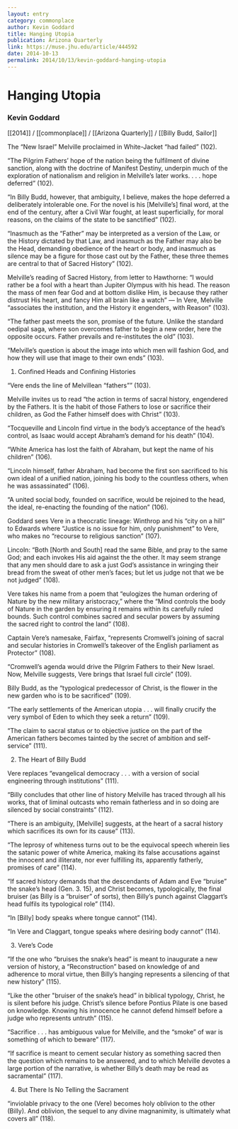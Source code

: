 ```yaml
---
layout: entry
category: commonplace
author: Kevin Goddard
title: Hanging Utopia
publication: Arizona Quarterly
link: https://muse.jhu.edu/article/444592
date: 2014-10-13
permalink: 2014/10/13/kevin-goddard-hanging-utopia
---
```


# Hanging Utopia

### Kevin Goddard

[[2014]] / [[commonplace]] / [[Arizona Quarterly]] / [[Billy Budd, Sailor]]

The “New Israel” Melville proclaimed in White-Jacket “had failed” (102).  

“The Pilgrim Fathers’ hope of the nation being the fulfilment of divine sanction, along with the doctrine of Manifest Destiny, underpin much of the exploration of nationalism and religion in Melville’s later works. . . . hope deferred” (102).

“In Billy Budd, however, that ambiguity, I believe, makes the hope deferred a deliberately intolerable one. For the novel is his [Melville’s] final word, at the end of the century, after a Civil War fought, at least superficially, for moral reasons, on the claims of the state to be sanctified” (102).

“Inasmuch as the “Father” may be interpreted as a version of the Law, or the History dictated by that Law, and inasmuch as the Father may also be the Head, demanding obedience of the heart or body, and inasmuch as silence may be a figure for those cast out by the Father, these three themes are central to that of Sacred History” (102).

Melville’s reading of Sacred History, from letter to Hawthorne: “I would rather be a fool with a heart than Jupiter Olympus with his head. The reason the mass of men fear God and at bottom dislike Him, is because they rather distrust His heart, and fancy Him all brain like a watch” — In Vere, Melville “associates the institution, and the History it engenders, with Reason” (103).

“The father past meets the son, promise of the future. Unlike the standard oedipal saga, where son overcomes father to begin a new order, here the opposite occurs. Father prevails and re-institutes the old” (103).

“Melville’s question is about the image into which men will fashion God, and how they will use that image to their own ends” (103).


1. Confined Heads and Confining Histories

“Vere ends the line of Melvillean “fathers”” (103).

Melville invites us to read “the action in terms of sacral history, engendered by the Fathers. It is the habit of those Fathers to lose or sacrifice their children, as God the Father himself does with Christ” (103).

“Tocqueville and Lincoln find virtue in the body’s acceptance of the head’s control, as Isaac would accept Abraham’s demand for his death” (104).

“White America has lost the faith of Abraham, but kept the name of his children” (106).

“Lincoln himself, father Abraham, had become the first son sacrificed to his own ideal of a unified nation, joining his body to the countless others, when he was assassinated” (106).

“A united social body, founded on sacrifice, would be rejoined to the head, the ideal, re-enacting the founding of the nation” (106).

Goddard sees Vere in a theocratic lineage: Winthrop and his “city on a hill” to Edwards where “Justice is no issue for him, only punishment” to Vere, who makes no “recourse to religious sanction” (107).

Lincoln: “Both [North and South] read the same Bible, and pray to the same God; and each invokes His aid against the the other. It may seem strange that any men should dare to ask a just God’s assistance in wringing their bread from the sweat of other men’s faces; but let us judge not that we be not judged” (108).

Vere takes his name from a poem that “eulogizes the human ordering of Nature by the new military aristocracy,” where the “Mind controls the body of Nature in the garden by ensuring it remains within its carefully ruled bounds. Such control combines sacred and secular powers by assuming the sacred right to control the land” (108).

Captain Vere’s namesake, Fairfax, “represents Cromwell’s joining of sacral and secular histories in Cromwell’s takeover of the English parliament as Protector” (108).

“Cromwell’s agenda would drive the Pilgrim Fathers to their New Israel. Now, Melville suggests, Vere brings that Israel full circle” (109).

Billy Budd, as the “typological predecessor of Christ, is the flower in the new garden who is to be sacrificed” (109).

“The early settlements of the American utopia . . . will finally crucify the very symbol of Eden to which they seek a return” (109).

“The claim to sacral status or to objective justice on the part of the American fathers becomes tainted by the secret of ambition and self-service” (111).



2. The Heart of Billy Budd

Vere replaces “evangelical democracy . . . with a version of social engineering through institutions” (111).

“Billy concludes that other line of history Melville has traced through all his works, that of liminal outcasts who remain fatherless and in so doing are silenced by social constraints” (112).

“There is an ambiguity, [Melville] suggests, at the heart of a sacral history which sacrifices its own for its cause” (113).

“The leprosy of whiteness turns out to be the equivocal speech wherein lies the satanic power of white America, making its false accusations against the innocent and illiterate, nor ever fulfilling its, apparently fatherly, promises of care” (114).

“If sacred history demands that the descendants of Adam and Eve “bruise” the snake’s head (Gen. 3. 15), and Christ becomes, typologically, the final bruiser (as Billy is a “bruiser” of sorts), then Billy’s punch against Claggart’s head fulfils its typological role” (114).

“In [Billy] body speaks where tongue cannot” (114).

“In Vere and Claggart, tongue speaks where desiring body cannot” (114).



3. Vere’s Code

“If the one who “bruises the snake’s head” is meant to inaugurate a new version of history, a “Reconstruction” based on knowledge of and adherence to moral virtue, then Billy’s hanging represents a silencing of that new history” (115).

“Like the other "bruiser of the snake’s head” in biblical typology, Christ, he is silent before his judge. Christ’s silence before Pontius Pilate is one based on knowledge. Knowing his innocence he cannot defend himself before a judge who represents untruth” (115).

“Sacrifice . . . has ambiguous value for Melville, and the “smoke” of war is something of which to beware” (117).

“If sacrifice is meant to cement secular history as something sacred then the question which remains to be answered, and to which Melville devotes a large portion of the narrative, is whether Billy’s death may be read as sacramental” (117).




4. But There Is No Telling the Sacrament

“inviolable privacy to the one (Vere) becomes holy oblivion to the other (Billy). And oblivion, the sequel to any divine magnanimity, is ultimately what covers all” (118).
